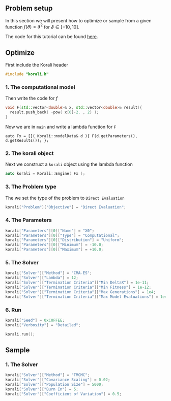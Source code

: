 ## Problem setup
In this section we will present how to optimize or sample from a given function $f(\vartheta)=\vartheta^2$ for $\vartheta\in[-10,10]$.

The code for this tutorial can be found [here](https://github.com/cselab/skorali/blob/master/examples/cxx/quick_start/direct.cpp).

## Optimize

First include the Korali header
```cpp
#include "korali.h"
```

### 1. The computational model
Then write the code for $f$
```cpp
void F(std::vector<double>& x, std::vector<double>& result){
  result.push_back( -pow( x[0]-2. , 2) );
}
```


Now we are in `main` and write a lambda function for `F`
```
auto Fx = []( Korali::modelData& d ){ F(d.getParameters(), d.getResults()); };
```

### 2. The korali object

Next we construct a `korali` object using the lambda function
```cpp
auto korali = Korali::Engine( Fx );
```

### 3. The Problem type
The we set the type of the problem to `Direct Evaluation`
```cpp
korali["Problem"]["Objective"] = "Direct Evaluation";
```

### 4. The Parameters
```cpp
korali["Parameters"][0]["Name"] = "X0";
korali["Parameters"][0]["Type"] = "Computational";
korali["Parameters"][0]["Distribution"] = "Uniform";
korali["Parameters"][0]["Minimum"] = -10.0;
korali["Parameters"][0]["Maximum"] = +10.0;
```

### 5. The Solver
```cpp
korali["Solver"]["Method"] = "CMA-ES";
korali["Solver"]["Lambda"] = 12;
korali["Solver"]["Termination Criteria"]["Min DeltaX"] = 1e-11;
korali["Solver"]["Termination Criteria"]["Min Fitness"] = 1e-12;
korali["Solver"]["Termination Criteria"]["Max Generations"] = 1e4;
korali["Solver"]["Termination Criteria"]["Max Model Evaluations"] = 1e4;
```

### 6. Run
```cpp
korali["Seed"] = 0xC0FFEE;
korali["Verbosity"] = "Detailed";
```


```cpp
korali.run();
```






## Sample

### 1. The Solver

```cpp
korali["Solver"]["Method"] = "TMCMC";
korali["Solver"]["Covariance Scaling"] = 0.02;
korali["Solver"]["Population Size"] = 5000;
korali["Solver"]["Burn In"] = 5;
korali["Solver"]["Coefficient of Variation"] = 0.5;
```
